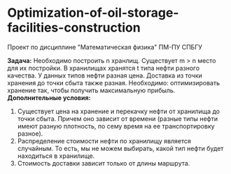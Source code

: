 # Optimization-of-oil-storage-facilities-construction
Проект по дисциплине "Математическая физика" ПМ-ПУ СПБГУ

**Задача:** Необходимо построить n хранлищ. Существует m > n место для их постройки. В хранилищах хранятся t типа нефти разного качества. У данных типов нефти разная цена. Доставка из точки хранения до точки сбыта также разная. Необходимо: оптимизировать хранение так, чтобы получить максимальную прибыль. 
**Дополнительные условия:**
1) Существует цена на хранение и перекачку нефти от хранилища до точки сбыта. Причем оно зависит от времени (разные типы нефти имеют разную плотность, по сему время на ее транспортировку разное).
2) Распределение стоимости нефти по хранилищу является случайным. То есть, мы не можем выбирать, какой тип нефти будет находиться в хранилище.
3) Стоимость доставки зависит только от длины маршрута.

